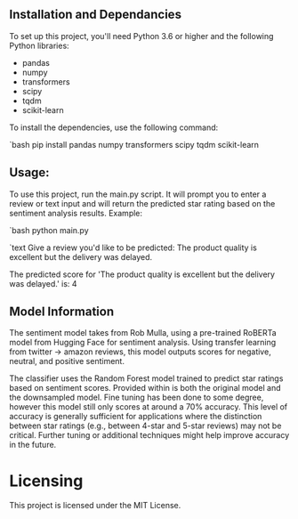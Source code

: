 ## Installation and Dependancies

To set up this project, you'll need Python 3.6 or higher and the following Python libraries:

- pandas
- numpy
- transformers
- scipy
- tqdm
- scikit-learn

To install the dependencies, use the following command:

`bash
pip install pandas numpy transformers scipy tqdm scikit-learn


## Usage:
To use this project, run the main.py script. It will prompt you to enter a review or text input and will return the predicted star rating based on the sentiment analysis results.
Example:

`bash
python main.py

`text
Give a review you'd like to be predicted:
The product quality is excellent but the delivery was delayed.

The predicted score for 'The product quality is excellent but the delivery was delayed.' is: 4



## Model Information
The sentiment model takes from Rob Mulla, using a pre-trained RoBERTa model from Hugging Face for sentiment analysis. 
Using transfer learning from twitter -> amazon reviews, this model outputs scores for negative, neutral, and positive sentiment. 

The classifier uses the Random Forest model trained to predict star ratings based on sentiment scores.
Provided within is both the original model and the downsampled model.
Fine tuning has been done to some degree, however this model still only scores at around a 70% accuracy.
This level of accuracy is generally sufficient for applications where the distinction between star ratings (e.g., between 4-star and 5-star reviews) may not be critical. 
Further tuning or additional techniques might help improve accuracy in the future.



# Licensing 
This project is licensed under the MIT License.

